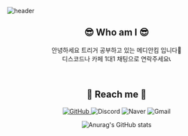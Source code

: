 ![header](https://capsule-render.vercel.app/api?type=waving&color=3eb489&height=200&section=header&text=Median%20Kim%20&fontSize=80&animation=twinkling&fontAlign=65&fontColor=2E2E2E)

<div align="center">
  
  ## 😎 Who am I 😎
  <p>
  안녕하세요 트리거 공부하고 있는 메디안킴 입니다👋<br/>
  디스코드나 카페 1대1 채팅으로 연락주세요📞<br/>
  </p>
  <br/>
    
  ## 💌 Reach me 💌
  <p>
  <a href = "https://github.com/mediankkim"> <img alt="GitHub" src ="https://img.shields.io/badge/GitHub-181717.svg?&style=for-the-badge&logo=GitHub&logoColor=white"/> </a>
  <img alt="Discord" src="https://img.shields.io/badge/mediankim-5865F2.svg?&style=for-the-badge&logo=Discord&logoColor=white"/>
  <img alt="Naver" src="https://img.shields.io/badge/메디안킴-03C75A.svg?&style=for-the-badge&logo=Naver&logoColor=white"/>
  <img alt="Gmail" src="https://img.shields.io/badge/mediankkim@gmail.com-EA4335.svg?&style=for-the-badge&logo=Gmail&logoColor=white"/>
  
  
  ![Anurag's GitHub stats](https://github-readme-stats.vercel.app/api?username=mediankkim&show_icons=true&theme=vue)
  </P>
  <br/>
</div>
